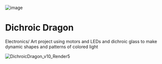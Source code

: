 ![image](https://user-images.githubusercontent.com/17936867/231168015-5d12e32e-52a7-4862-b712-fe9ac23b70cd.png) 
# Dichroic Dragon
Electronics/ Art project using motors and LEDs and dichroic glass to make dynamic shapes and patterns of colored light

![DichroicDragon_v10_Render5](https://user-images.githubusercontent.com/17936867/231165548-66d93941-7d3c-408b-8308-696b263351a8.png)
